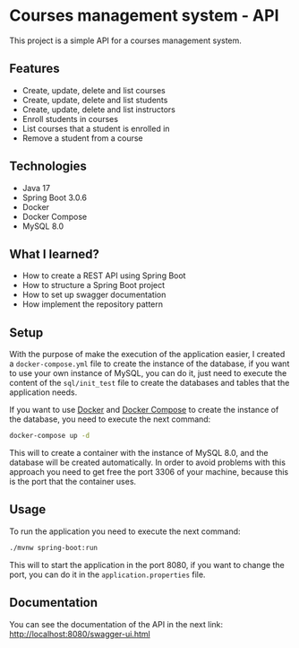 # Courses management system - API

This project is a simple API for a courses management system.

## Features

- Create, update, delete and list courses
- Create, update, delete and list students
- Create, update, delete and list instructors
- Enroll students in courses
- List courses that a student is enrolled in
- Remove a student from a course

## Technologies

- Java 17
- Spring Boot 3.0.6
- Docker
- Docker Compose
- MySQL 8.0

## What I learned?

- How to create a REST API using Spring Boot
- How to structure a Spring Boot project
- How to set up swagger documentation
- How implement the repository pattern

## Setup

With the purpose of make the execution of the application easier, I created a `docker-compose.yml` file to create the
instance of the database, if you want to use your own instance of MySQL, you can do it, just need to execute the content
of the `sql/init_test` file to create the databases and tables that the application needs.

If you want to use [Docker](https://www.docker.com/) and [Docker Compose](https://docs.docker.com/compose/) to create
the instance of the database, you need to execute the next command:

```bash
docker-compose up -d
```

This will to create a container with the instance of MySQL 8.0, and the database will be created automatically. In order
to avoid problems with this approach you need to get free the port 3306 of your machine, because this is the port that
the container uses.

## Usage

To run the application you need to execute the next command:

```bash
./mvnw spring-boot:run
```

This will to start the application in the port 8080, if you want to change the port, you can do it in the
`application.properties` file.

## Documentation

You can see the documentation of the API in the next
link: [http://localhost:8080/swagger-ui.html](http://localhost:8080/swagger-ui.html)